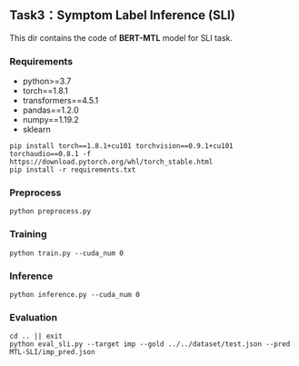 ## Task3：Symptom Label Inference (SLI)

This dir contains the code of **BERT-MTL** model for SLI task. 

### Requirements

- python>=3.7
- torch==1.8.1
- transformers==4.5.1
- pandas==1.2.0
- numpy==1.19.2
- sklearn

```shell
pip install torch==1.8.1+cu101 torchvision==0.9.1+cu101 torchaudio==0.8.1 -f https://download.pytorch.org/whl/torch_stable.html
pip install -r requirements.txt
```

### Preprocess

```shell
python preprocess.py
```

### Training

```shell
python train.py --cuda_num 0
```

### Inference

```shell
python inference.py --cuda_num 0
```

### Evaluation

```shell
cd .. || exit
python eval_sli.py --target imp --gold ../../dataset/test.json --pred MTL-SLI/imp_pred.json
```
